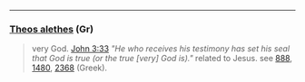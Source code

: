 ---

### [Theos alethes](/greek?word=theos.alhthhs) (Gr)
> very God. [John 3:33](http://biblehub.com/john/3-33.htm) *"He who receives his testimony has set his seal that God is true (or the true [very] God is)."* related to Jesus. see [888](888), [1480](1480), [2368](2368) (Greek).
